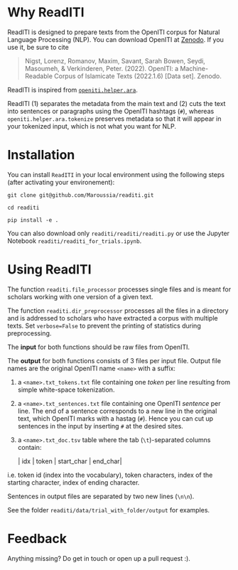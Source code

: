 # Why ReadITI

ReadITI is designed to prepare texts from the OpenITI corpus for Natural Language Processing (NLP). You can download OpenITI at [Zenodo](https://doi.org/10.5281/zenodo.6808108). If you use it, be sure to cite

 > Nigst, Lorenz, Romanov, Maxim, Savant, Sarah Bowen, Seydi, Masoumeh, & Verkinderen, Peter. (2022). OpenITI: a Machine-Readable Corpus of Islamicate Texts (2022.1.6) [Data set]. Zenodo. 


ReadITI is inspired from [`openiti.helper.ara`](
https://openiti.readthedocs.io/en/latest/source/usermanual.html#openiti-helper).

ReadITI (1) separates the metadata from the main text and (2) cuts the text into sentences or paragraphs using the OpenITI hashtags (`#`), whereas `openiti.helper.ara.tokenize` preserves metadata so that it will appear in your tokenized input, which is not what you want for NLP.

# Installation

You can install `ReadITI` in your local environment using the following steps (after activating your environement):
```
git clone git@github.com/Maroussia/readiti.git
```
```
cd readiti
```
```
pip install -e .
```
You can also download only `readiti/readiti/readiti.py` or use the Jupyter Notebook `readiti/readiti_for_trials.ipynb`.

# Using ReadITI

The function `readiti.file_processor` processes single files and is meant for scholars working with one version of a given text.

The function `readiti.dir_preprocessor` processes all the files in a directory and is addressed to scholars who have extracted a corpus with multiple texts. Set `verbose=False` to prevent the printing of statistics during preprocessing.

The **input** for both functions should be raw files from OpenITI.

The **output** for both functions consists of 3 files per input file. Output file names are the original OpenITI name `<name>` with a suffix:

1. a `<name>.txt_tokens.txt` file containing one *token* per line resulting from simple white-space tokenization.
	
2. a `<name>.txt_sentences.txt` file containing one OpenITI *sentence* per line. The end of a sentence corresponds to a new line in the original text, which OpenITI marks with a hastag (`#`). Hence you can cut up sentences in the input by inserting `#` at the desired sites.
	
3. a `<name>.txt_doc.tsv` table where the tab (`\t`)-separated columns contain: 


	| idx | token | start_char | end_char|

i.e. token id (index into the vocabulary), token characters, index of the starting character, index of ending character.

Sentences in output files are separated by two new lines (`\n\n`).

See the folder `readiti/data/trial_with_folder/output` for examples.

# Feedback

Anything missing? Do get in touch or open up a pull request :).
